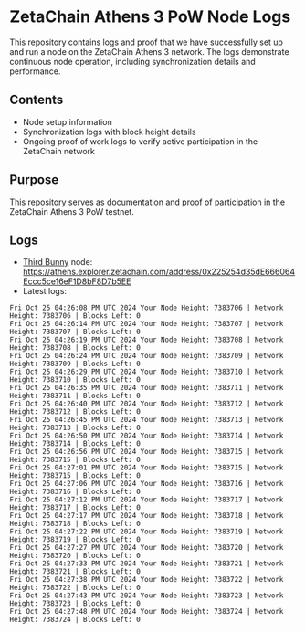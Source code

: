 # ZetaChain Athens 3 PoW Node Logs
This repository contains logs and proof that we have successfully set up and run a node on the ZetaChain Athens 3 network. The logs demonstrate continuous node operation, including synchronization details and performance.

## Contents
- Node setup information
- Synchronization logs with block height details
- Ongoing proof of work logs to verify active participation in the ZetaChain network

## Purpose
This repository serves as documentation and proof of participation in the ZetaChain Athens 3 PoW testnet.

## Logs

- [Third Bunny](https://thirdbunny.xyz/) node: https://athens.explorer.zetachain.com/address/0x225254d35dE666064Eccc5ce16eF1D8bF8D7b5EE
- Latest logs:
```
Fri Oct 25 04:26:08 PM UTC 2024 Your Node Height: 7383706 | Network Height: 7383706 | Blocks Left: 0
Fri Oct 25 04:26:14 PM UTC 2024 Your Node Height: 7383707 | Network Height: 7383707 | Blocks Left: 0
Fri Oct 25 04:26:19 PM UTC 2024 Your Node Height: 7383708 | Network Height: 7383708 | Blocks Left: 0
Fri Oct 25 04:26:24 PM UTC 2024 Your Node Height: 7383709 | Network Height: 7383709 | Blocks Left: 0
Fri Oct 25 04:26:29 PM UTC 2024 Your Node Height: 7383710 | Network Height: 7383710 | Blocks Left: 0
Fri Oct 25 04:26:35 PM UTC 2024 Your Node Height: 7383711 | Network Height: 7383711 | Blocks Left: 0
Fri Oct 25 04:26:40 PM UTC 2024 Your Node Height: 7383712 | Network Height: 7383712 | Blocks Left: 0
Fri Oct 25 04:26:45 PM UTC 2024 Your Node Height: 7383713 | Network Height: 7383713 | Blocks Left: 0
Fri Oct 25 04:26:50 PM UTC 2024 Your Node Height: 7383714 | Network Height: 7383714 | Blocks Left: 0
Fri Oct 25 04:26:56 PM UTC 2024 Your Node Height: 7383715 | Network Height: 7383715 | Blocks Left: 0
Fri Oct 25 04:27:01 PM UTC 2024 Your Node Height: 7383715 | Network Height: 7383715 | Blocks Left: 0
Fri Oct 25 04:27:06 PM UTC 2024 Your Node Height: 7383716 | Network Height: 7383716 | Blocks Left: 0
Fri Oct 25 04:27:12 PM UTC 2024 Your Node Height: 7383717 | Network Height: 7383717 | Blocks Left: 0
Fri Oct 25 04:27:17 PM UTC 2024 Your Node Height: 7383718 | Network Height: 7383718 | Blocks Left: 0
Fri Oct 25 04:27:22 PM UTC 2024 Your Node Height: 7383719 | Network Height: 7383719 | Blocks Left: 0
Fri Oct 25 04:27:27 PM UTC 2024 Your Node Height: 7383720 | Network Height: 7383720 | Blocks Left: 0
Fri Oct 25 04:27:33 PM UTC 2024 Your Node Height: 7383721 | Network Height: 7383721 | Blocks Left: 0
Fri Oct 25 04:27:38 PM UTC 2024 Your Node Height: 7383722 | Network Height: 7383722 | Blocks Left: 0
Fri Oct 25 04:27:43 PM UTC 2024 Your Node Height: 7383723 | Network Height: 7383723 | Blocks Left: 0
Fri Oct 25 04:27:48 PM UTC 2024 Your Node Height: 7383724 | Network Height: 7383724 | Blocks Left: 0
```
